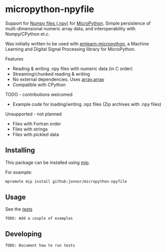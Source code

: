 # micropython-npyfile

Support for [Numpy files (.npy)](https://numpy.org/doc/stable/reference/generated/numpy.lib.format.html) for [MicroPython](https://micropython.org/).
Simple persistence of multi-dimensional numeric array data, and interoperability with Numpy/CPython et.c.

Was initially written to be used with [emlearn-micropython](https://github.com/emlearn/emlearn-micropython),
a Machine Learning and Digital Signal Processing library for MicroPython.

Features

- Reading & writing .npy files with numeric data (in C order)
- Streaming/chunked reading & writing
- No external dependencies. Uses [array.array](https://docs.micropython.org/en/latest/library/array.html)
- Compatible with CPython

TODO - contributions welcomed

- Example code for loading/writing .npz files (Zip archives with .npy files)

Unsupported - not planned

- Files with Fortran order
- Files with strings
- Files with pickled data

## Installing

This package can be installed using [mip](https://docs.micropython.org/en/latest/reference/packages.html#installing-packages-with-mip).

For example:

```bash
mpremote mip install github:jonnor/micropython-npyfile
```

## Usage

See the [tests](./tests)

`TODO: Add a couple of examples`

## Developing

`TODO: Document how to run tests`
